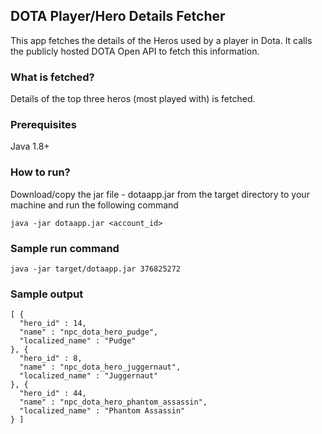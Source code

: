## DOTA Player/Hero Details Fetcher
This app fetches the details of the Heros used by a player in Dota. It calls the publicly hosted DOTA Open API to fetch this information.

### What is fetched?
Details of the top three heros (most played with) is fetched.

### Prerequisites
Java 1.8+

### How to run?
Download/copy the jar file - dotaapp.jar from the target directory to your machine and run the following command

```java -jar dotaapp.jar <account_id>```

### Sample run command

```java -jar target/dotaapp.jar 376825272```

### Sample output

```
[ {
  "hero_id" : 14,
  "name" : "npc_dota_hero_pudge",
  "localized_name" : "Pudge"
}, {
  "hero_id" : 8,
  "name" : "npc_dota_hero_juggernaut",
  "localized_name" : "Juggernaut"
}, {
  "hero_id" : 44,
  "name" : "npc_dota_hero_phantom_assassin",
  "localized_name" : "Phantom Assassin"
} ]

```

